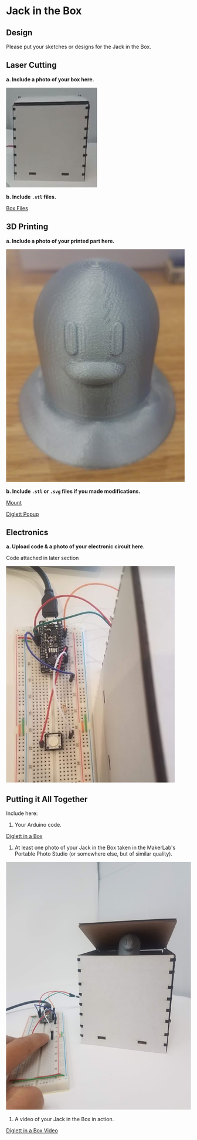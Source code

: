 # Jack in the Box

## Design

Please put your sketches or designs for the Jack in the Box.



## Laser Cutting

**a. Include a photo of your box here.**

![Box](https://github.com/JwayYih/IDD-Fa19-Lab5/blob/master/Box.JPG)

**b. Include `.stl` files.**

[Box Files](https://github.com/JwayYih/IDD-Fa19-Lab5/blob/master/boxTall.pdf)


## 3D Printing

**a. Include a photo of your printed part here.**

![Diglett](https://github.com/JwayYih/IDD-Fa19-Lab5/blob/master/Diglett.JPG)

**b. Include `.stl` or `.svg` files if you made modifications.**

[Mount](https://github.com/JwayYih/IDD-Fa19-Lab5/blob/master/motor%20holder%203d%20printing.stl)

[Diglett Popup](https://github.com/JwayYih/IDD-Fa19-Lab5/blob/master/Diglett.stl)

## Electronics

**a. Upload code & a photo of your electronic circuit here.**

Code attached in later section

![Circuit](https://github.com/JwayYih/IDD-Fa19-Lab5/blob/master/Circuit.JPG)

## Putting it All Together

Include here:
1. Your Arduino code.

[Diglett in a Box](https://github.com/JwayYih/IDD-Fa19-Lab5/blob/master/JackInABox.ino.ino)

1. At least one photo of your Jack in the Box taken in the MakerLab's Portable Photo Studio (or somewhere else, but of similar quality).

![Diglett in a Box Working](https://github.com/JwayYih/IDD-Fa19-Lab5/blob/master/Diglett%20Working.jpg)

1. A video of your Jack in the Box in action.

[Diglett in a Box Video](https://photos.app.goo.gl/iJn7qivexBDBCVzo7)
